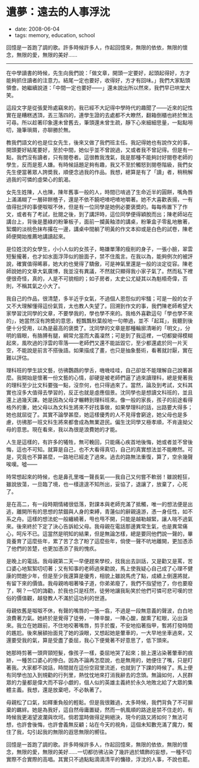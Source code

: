# 遺夢：遠去的人事浮沈

- date: 2008-06-04
- tags: memory, education, school

回憶是一首跑了調的歌。許多時候許多人，作起回憶來，無限的依依，無限的懷念，無限的愛，無限的美好……

--------------

在中學讀書的時候，先生向我們說：「做文章，開頭一定要好，起頭起得好，方才能夠抓住讀者的注意力。結尾一定也要好，收得好，方才有回味。」我們大家點頭領會。她繼續說道：「中間一定也要好——」還未說出所以然來，我們早已哄堂大笑。

這段文字是從張愛玲處竊來的，我已經不大記得中學時代的趣聞了——近來的記性實在是糟糕透頂，丟三落四的，連學生證的去處都不大瞭然，翻箱倒櫃也終於無法可尋。所以趁著印象還未曾舊去，筆頭還未曾生疏，靜下心來細細思量，一點點嘮叨，幾筆瑣屑，亦聊勝於無。

教我們語文的也是位女先生，後來又做了我們班主任。我記得她也有說作文的事，開頭要好結尾要好，至於中間，她似乎並不曾說過，又或者我不曾記得。但是有一點，我們沒有讀者，只有閱卷者。這很教我洩氣，我是那種不能夠討好閱卷老師的學生，反而是惹人嫌。有時候話題足夠有趣，我又不至於觸怒到閱卷階級，我們女先生便當著眾人誇奬我，順便念過我的作品。我想，總算是有了「讀」者，稍稍解過我的可憐的虛榮心的飢渴。

女先生姓陳，人也陳，陳年舊事一般的人，時間已啃過了生命近半的圓餅，嘴角唇上滿滿糊了一層碎餅楂子，還是不依不饒吧喳吧喳地嚼著。她不大喜歡表揚，一有值得批評的事便呶呶不休，但是有一位同學是她例必要褒奬的。每每佈置下了作文，或者有了考試，批閱之後，到了講評時，這位同學便得穎脫而出；陳老師站在講台上，背後是墨綠的粉筆板子，面前一攔黃釉漆的講桌，粉筆盒子零亂地散著，絮爛的淡桃色抹布撂在一邊，講桌中間躺了明黃的作文本抑或是白色的試卷，陳老師便開始推薦地講讀起來。

是位姓沈的女學生，小小人似的女孩子，略嫌單薄的瘦削的身子，一張小臉，翠雲短髮攏著，也才如水面浮萍似的臉面子，禁不住風言。在我以為，能夠例次的被評說，確實值得晞慕，她大約也覺得了驕傲，可是神氣里還是一般的淡定從容。陳老師說她的文章大氣廣博，我並沒有異議，不然就只顯得我小家子氣了。然而私下裡便很奇怪，真的，人是不可貌相的；如子房者，太史公尤疑其以為魁梧奇偉，否則，不稱其氣之小大了。

我自己的作品，很清楚，多半近乎女氣，不過個人恩怨似的牢騷；可是一般的女子又不大理解懂得這份氣質，太也教人失望了。回溯到作文的事，我們陳老師希望大家學習沈同學的文章，不要學我的，學也學不來的。我格外喜歡這句「學也學不來的」，她當然沒有誇奬的意思，輕飄飄秋葉般地一句帶過，並不「起耳」，我聽到後便十分受用，以為是最高的褒奬了。沈同學的文章是那種輪廓清晰的「明文」，分明的眉眼，有胳膊有腿，綱常允當而大義凜然；可是到了我這裡，一切都變得模糊起來，風吹過的浮雲的零落——老師們又還不能詆毀它，至少都還處於同一片天空，不能說是前言不搭後語。如果描成了畫，也只是抽象藝術，看著就討厭，實在難以評估。

理科班的學生談文藝，彷彿鸚鵡的學舌，嘰嘰哇哇，自己卻並不能理解自己說著甚麼。我開始是懷著一份文藝的心情，卻硬是被老師們逼了過來讀理科，總是覺著我的理科至少比文科要強一點，沒奈何，也只得過來了。當然，論及到考試，文科其實也沒多大值得去學習的，反正也就是虛應個景。沈同學也是想讀文科班的，並且還上過幾天課。她是因為父母才輾轉到理科班來。像一般的家長，孩子的前途看得格外的重，她父母以為文科生將來不好找事做，如果學理科的話，出路要大得多；她也就屈從了。其實不論學甚麼，她這樣優秀的人不見得會窮途，她父母也是多慮，彷彿那一班文科生將來都會成為無業遊民。偏生沈同學又極孝順，不肯違拗父母的意思。現在看來，我以為很是浪費她的才能。

人生是這樣的，有許多的犧牲，無可輓回，只能痛心疾首地後悔，她或者並不曾後悔，這也不可知。就算是自己，也不大看得真切，自己的真實想法並不能瞭然。可是，究竟也不算甚麼，一路地已經走了過來。過去的路無法重復，算了，空余幾聲唉嘆。噓——

時常想起來的時候，也是鼻孔里嗤一聲長氣——我自己又何嘗不軟弱！雖說輕狂，雖說放蕩，一旦臨了境，也一樣遑遑不知所出，妥協了，退讓了，放棄了，心死了。

是在高二，有一段時期情緒很低落，對課本與老師充滿了抵觸，唯一的想法便是出逃，離開所有的思想的禁錮與人身的束縛，青蓮似的辭親遠游，憑一身任性，如不系之舟。這樣的想法蛇一般纏繞著，甩也甩不開，只能是越勒越緊，讓人喘不過氣來。後來終於下定了決心告訴給父母。我母親在電話那邊異常生氣，也是異常痛心，呵斥不已。這當然是明知的結果，但是無論怎樣，總是要同他們說一聲的，畢竟養育了這麼些年，累了苦了念了盼了這麼些年，倘使一聲不吭地離開，更加憑添了他們的苦楚，也更加憑添了我的愧疚。

是晚上的電話。我母親第二天一早便趕來學校，找我出去訓話，又是勸又是罵，苦口婆心地絮絮叨叨著；又有知事的老師過來勸說，馬上使我疑心自己成了心理不健康的問題少年，但是至少我還算是優秀，相貌上雖說馬虎了點，成績上倒還將就，有留下來的價值。我母親嗚咽著嗓子道，你弟弟廢了，我們不指望他了，你也要廢了，啊？一切的誨勸，於我也只是枉然，徒勞地讓我恥笑於他們可憐可悲可嘆的世俗的價值觀，越發教人不滿於這功利的世道。

母親依舊是呶呶不休，有聲的嘴唇的一張一翕，不過是一段無意義的聲波，白白地浪費著力氣。她終於是覺得了徒勞，一陣辛酸，一陣心酸，酸熏了紅眼，沁出淚來。我立在她跟前，不住地咬著嘴唇，剪手於腹，不安地掐著指甲，暫將打發時間的尷尬。後來展額抬面見了她的淚眼，又想起她是暈車的，一大早地坐車過來，又還要受我的氣，算是受盡了委屈，我心下便覺著不好意思了，低下頭來。

她那時剪著一頭齊頸短髮，像孩子一樣，委屈地哭了起來；臉上還沾染著暈車的痕跡，一種苦口婆心的慘白。因為不論再怎麼說，也是無用的，她便住了嘴，只是盯著我。大家都不說話，時間就在這份空寂里流逝，也就到了下課的時候了。馬上便有同學也加入到規勸的行列里，熱忱忱地來打消我辭去的念頭。無論如何，人民群眾的力量都是偉大而不容小覷的，個人似的英雄主義終於永久地敗北給了大眾的集體主義。我想，還是放棄吧，不必執著了。

母親松了口氣，如釋重負般的輕鬆。但是我很難過，太多時候，我們背負了不可摒棄的羈絆。她是為我好，這自然毋庸置疑，然而一帆風順的路途是禁不住走的，有時候我更渴望波瀾與坎坷。倘若當時做得足夠絕決，現今的路又將如何？無法可想，也許會後悔，也許會義無反顧；站在今天的視角，這個未知數充滿了魔力，魘住了我，勾引起我的無限的遐思無限的嚮往。

回憶是一首跑了調的歌。許多時候許多人，作起回憶來，無限的依依，無限的懷念，無限的愛，無限的美好……一切都彷彿沾染了幾許過於矯飾的妄想，一種不切實際不合實際的高唱。其實只不過點點滴滴清平的慵碌，浮沈的人事，不說也罷。
